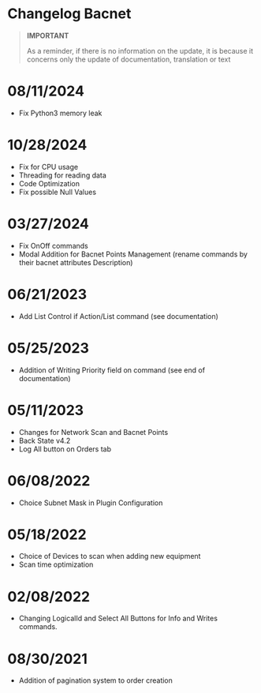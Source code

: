 # Changelog Bacnet


>**IMPORTANT**
>
>As a reminder, if there is no information on the update, it is because it concerns only the update of documentation, translation or text


# 08/11/2024

- Fix Python3 memory leak

# 10/28/2024

- Fix for CPU usage
- Threading for reading data
- Code Optimization
- Fix possible Null Values


# 03/27/2024

- Fix OnOff commands
- Modal Addition for Bacnet Points Management (rename commands by their bacnet attributes Description)


# 06/21/2023

- Add List Control if Action/List command (see documentation)

# 05/25/2023

- Addition of Writing Priority field on command (see end of documentation)


# 05/11/2023

- Changes for Network Scan and Bacnet Points
- Back State v4.2
- Log All button on Orders tab

# 06/08/2022

- Choice Subnet Mask in Plugin Configuration

# 05/18/2022

- Choice of Devices to scan when adding new equipment
- Scan time optimization

# 02/08/2022

- Changing LogicalId and Select All Buttons for Info and Writes commands.

# 08/30/2021

- Addition of pagination system to order creation

